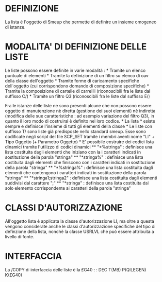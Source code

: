 # DEFINIZIONE

La lista è l'oggetto di Smeup che permette di definire un insieme omogeneo di istanze.

# MODALITA' DI DEFINIZIONE DELLE LISTE
Le liste possono essere definite in varie modalità : 
 \* Tramite un elenco puntuale di elementi
 \* Tramite la definizione di un filtro su elenco di oav della classe dell'oggetto
 \* Tramite forme di caricamento specifiche dell'oggetto (cui corrispondono domande di composizione specifiche)
 \* Tramite la composizione di cartelle di carrellli (riconoscibili fra le liste dal suffisso C/)
 \* Tramite un filtro Q3 (riconoscibili fra le liste dal suffisso E/)

Fra le istanze delle liste ne sono presenti alcune che non possono essere oggetto di manutenzione nè diretta (gestione dei suoi elementi) nè indiretta (modifica delle sue caratteristiche :  ad esempio variazione del filtro Q3), in quanto il loro modo di costruirsi è definito nel loro codice.
 \* La lista \* esiste sempre e definisce l'insieme di tutti gli elementi della classe
 \* Le liste con suffisso T/ sono liste già predisposte nello standard smeup. Esse sono codificate negli script del file SCP_SET tramite i membri aventi nome "LI" + Tipo Oggetto (+ Parametro Oggetto)
 \* E' possibile costruire dei codici lista dinamici tramite l'utilizzo di codici dinamici
 \*\* "\*%stringa"  :  definisce una lista costituita dagli elementi che iniziano con la i caratteri indicati in sostituzione della parola "stringa"
 \*\* "\*stringa%"  :  definisce una lista costituita dagli elementi che finiscono con i caratteri indicati  in sostituzione della parola "stringa"
 \*\* "\*%stringa%"  :  definisce una lista costituita dagli elementi che contengono i caratteri indicati in sostituzione della parola "stringa"
 \*\* "\*stringa1;stringa2"  :  definisce una lista costituita dagli elementi suddivisi dal carattere ";"
 \*\* "\*stringa"  :  definisce una lista costituita dal solo elemento corrispondente ai caratteri della parola "stringa"

# CLASSI D'AUTORIZZAZIONE
All'oggetto lista è applicata la classe d'autorizzazione LI, ma oltre a questa vengono considerate anche le classi d'autorizzazione specifiche del tipo di definzione della lista, nonchè la classe USRLVL che può essere attribuita a livello di fonte.

# INTERFACCIA
La /COPY di interfaccia delle liste è la £G40
 :  : DEC T(MB) P(QILEGEN) K(£G40)

